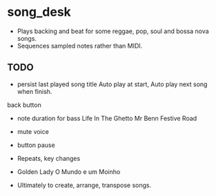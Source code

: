 # song_desk

- Plays backing and beat for some reggae, pop, soul and bossa nova songs.
- Sequences sampled notes rather than MIDI.

## TODO

- persist last played song title
Auto play at start,
Auto play next song when finish.

back button

- note duration for bass
  Life In The Ghetto
  Mr Benn Festive Road

- mute voice
  
- button pause

- Repeats, key changes
-   Golden Lady
    O Mundo e um Moinho
    

- Ultimately to create, arrange, transpose songs.

